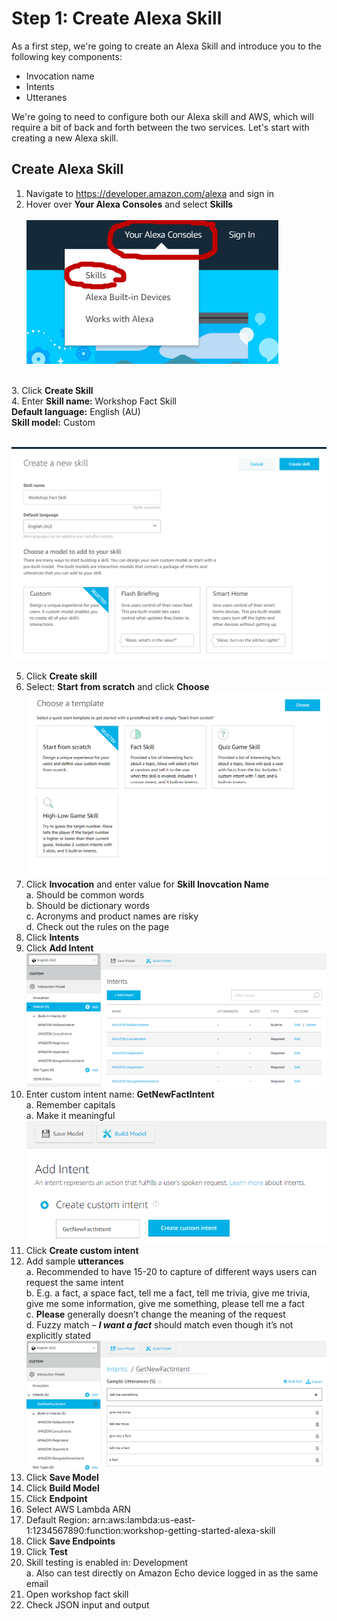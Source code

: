 # Step 1: Create Alexa Skill

As a first step, we're going to create an Alexa Skill and introduce you to the following key components: 
- Invocation name
- Intents
- Utteranes

We're going to need to configure both our Alexa skill and AWS, which will require a bit of back and forth between the two services. Let's start with creating a new Alexa skill.

## Create Alexa Skill
1.	Navigate to https://developer.amazon.com/alexa and sign in
2.	Hover over <b>Your Alexa Consoles</b> and select <b>Skills</b><br /><br />
![Open skills console](https://github.com/h0psing/melb-amazon-alexa-meetup/blob/master/images/open-skills-console.png)
<br />
3.	Click <b>Create Skill</b> <br />
4.	Enter <b>Skill name:</b> Workshop Fact Skill 
<br />     <b>Default language:</b> English (AU)
<br />     <b>Skill model:</b> Custom <br /><br />

![Create skill 01](https://github.com/h0psing/melb-amazon-alexa-meetup/blob/master/images/Create-skill-01.png)

5.	Click <b>Create skill</b>
6.	Select: <b>Start from scratch</b> and click <b>Choose</b> <br />
![Create skill 02](https://github.com/h0psing/melb-amazon-alexa-meetup/blob/master/images/Create-skill-02.png)
7.	Click <b>Invocation</b> and enter value for <b>Skill Inovcation Name</b>
<br />    a.	Should be common words
<br />    b.	Should be dictionary words
<br />    c.	Acronyms and product names are risky
<br />    d.	Check out the rules on the page
8.	Click <b>Intents</b>
9.	Click <b>Add Intent</b>
![Create skill 01](https://github.com/h0psing/melb-amazon-alexa-meetup/blob/master/images/Add-intent-01.png)
10.	Enter custom intent name: <b>GetNewFactIntent</b>
<br />  a.	Remember capitals 
<br />  a.	Make it meaningful 
![Create skill 01](https://github.com/h0psing/melb-amazon-alexa-meetup/blob/master/images/Add-intent-02.png)
11.	Click <b>Create custom intent</b>
12.	Add sample <b>utterances</b>
<br />  a.	Recommended to have 15-20 to capture of different ways users can request the same intent
<br />  b.	E.g. a fact, a space fact, tell me a fact, tell me trivia, give me trivia, give me some information, give me something, please tell me a fact
<br />  c.	<b>Please</b> generally doesn’t change the meaning of the request 
<br />  d.	Fuzzy match – <i><b>I want a fact</b></i> should match even though it’s not explicitly stated
![Create skill 01](https://github.com/h0psing/melb-amazon-alexa-meetup/blob/master/images/Add-intent-03.png)
13.	Click <b>Save Model</b>
14.	Click <b>Build Model</b>
15.	Click <b>Endpoint</b>
16.	Select AWS Lambda ARN
17.	Default Region: arn:aws:lambda:us-east-1:1234567890:function:workshop-getting-started-alexa-skill
18.	Click <b>Save Endpoints</b>
19.	Click <b>Test</b>
20.	Skill testing is enabled in: Development
<br />  a.	Also can test directly on Amazon Echo device logged in as the same email
21.	Open workshop fact skill
22.	Check JSON input and output


